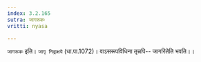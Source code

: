 ```yaml
---
index: 3.2.165
sutra: जागरूकः
vritti: nyasa

---
```

`जागरूकः` इति। `जागृ निद्राक्षये` (धा.पा.1072)। वाऽसरूपविधिना तृन्नपि-- जागरितेति भवति।।
